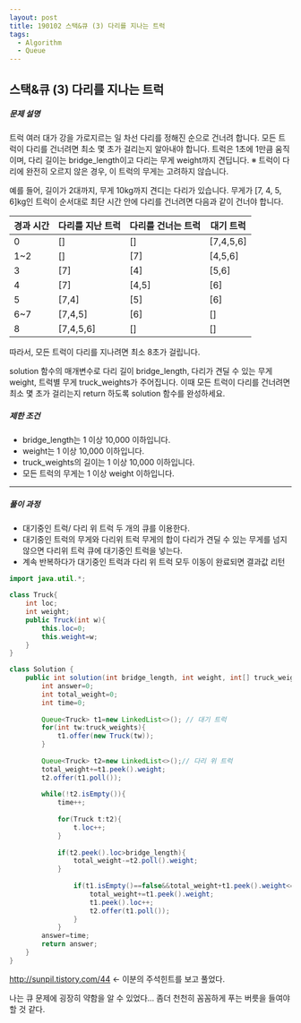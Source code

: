 ```yaml
---
layout: post
title: 190102 스택&큐 (3) 다리를 지나는 트럭
tags:
  - Algorithm
  - Queue	
---
```

## 스택&큐 (3)  다리를 지나는 트럭

##### 문제 설명

트럭 여러 대가 강을 가로지르는 일 차선 다리를 정해진 순으로 건너려 합니다. 모든 트럭이 다리를 건너려면 최소 몇 초가 걸리는지 알아내야 합니다. 트럭은 1초에 1만큼 움직이며, 다리 길이는 bridge_length이고 다리는 무게 weight까지 견딥니다.
※ 트럭이 다리에 완전히 오르지 않은 경우, 이 트럭의 무게는 고려하지 않습니다.

예를 들어, 길이가 2대까지, 무게 10kg까지 견디는 다리가 있습니다. 무게가 [7, 4, 5, 6]kg인 트럭이 순서대로 최단 시간 안에 다리를 건너려면 다음과 같이 건너야 합니다.

| 경과 시간 | 다리를 지난 트럭 | 다리를 건너는 트럭 | 대기 트럭 |
| --------- | ---------------- | ------------------ | --------- |
| 0         | []               | []                 | [7,4,5,6] |
| 1~2       | []               | [7]                | [4,5,6]   |
| 3         | [7]              | [4]                | [5,6]     |
| 4         | [7]              | [4,5]              | [6]       |
| 5         | [7,4]            | [5]                | [6]       |
| 6~7       | [7,4,5]          | [6]                | []        |
| 8         | [7,4,5,6]        | []                 | []        |

따라서, 모든 트럭이 다리를 지나려면 최소 8초가 걸립니다.

solution 함수의 매개변수로 다리 길이 bridge_length, 다리가 견딜 수 있는 무게 weight, 트럭별 무게 truck_weights가 주어집니다. 이때 모든 트럭이 다리를 건너려면 최소 몇 초가 걸리는지 return 하도록 solution 함수를 완성하세요.

##### 제한 조건

- bridge_length는 1 이상 10,000 이하입니다.
- weight는 1 이상 10,000 이하입니다.
- truck_weights의 길이는 1 이상 10,000 이하입니다.
- 모든 트럭의 무게는 1 이상 weight 이하입니다.

------

##### 풀이 과정

- 대기중인 트럭/ 다리 위 트럭 두 개의 큐를 이용한다.
- 대기중인 트럭의 무게와 다리위 트럭 무게의 합이 다리가 견딜 수 있는 무게를 넘지 않으면 다리위 트럭 큐에 대기중인 트럭을 넣는다.
- 계속 반복하다가 대기중인 트럭과 다리 위 트럭 모두 이동이 완료되면 결과값 리턴
```java
import java.util.*;

class Truck{
    int loc;
    int weight;
    public Truck(int w){
        this.loc=0;
        this.weight=w;
    }
}

class Solution {
    public int solution(int bridge_length, int weight, int[] truck_weights) {
        int answer=0;
        int total_weight=0;
        int time=0;
        
        Queue<Truck> t1=new LinkedList<>(); // 대기 트럭
        for(int tw:truck_weights){
            t1.offer(new Truck(tw));
        }
        
        Queue<Truck> t2=new LinkedList<>();// 다리 위 트럭
        total_weight+=t1.peek().weight;
        t2.offer(t1.poll());
        
        while(!t2.isEmpty()){
            time++;
            
            for(Truck t:t2){
                t.loc++;
            }
            
            if(t2.peek().loc>bridge_length){
                total_weight-=t2.poll().weight;
            }
            
                if(t1.isEmpty()==false&&total_weight+t1.peek().weight<=weight){
                    total_weight+=t1.peek().weight;
                    t1.peek().loc++;
                    t2.offer(t1.poll());
                }
            }
        answer=time;
        return answer;
    }
}
```

http://sunpil.tistory.com/44 <- 이분의 주석힌트를 보고 풀었다.

나는 큐 문제에 굉장히 약함을 알 수 있었다... 좀더 천천히 꼼꼼하게 푸는 버릇을 들여야 할 것 같다.
